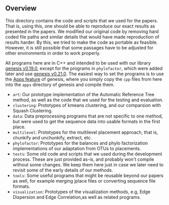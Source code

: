 Overview
-------------------------

This directory contains the code and scripts that we used for the papers.
That is, using this, one should be able to reproduce our exact results
as presented in the papers.
We modified our original code by removing hard coded file paths and
similar details that would have made reproduction of results harder.
By this, we tried to make the code as portable as feasible.
However, it is still possible that some passages have to be adjusted
for other environments in order to work properly.

All programs here are in C++ and intended to be used with our library
[genesis v0.19.0](https://github.com/lczech/genesis/releases/tag/v0.19.0),
except for the programs in `phylofactor`, which were added later and use
[genesis v0.21.0](https://github.com/lczech/genesis/releases/tag/v0.21.0).
The easiest way to set the programs is to use
the [Apps feature](http://doc.genesis-lib.org/setup.html#setup_apps)
of genesis, where you simply copy the `cpp` files from here into the `apps`
directory of genesis and compile them.

 * `art`: Our prototype implementation of the Automatic Reference Tree method,
   as well as the code that we used for the testing and evaluation.
 * `clustering`: Prototypes of kmeans clustering, and our comparsion
   with Squash Clustering.
 * `data`: Data preprocessing programs that are not specific to one method,
   but were used to get the sequence data into usable formats in the first place.
 * `multilevel`: Prototypes for the multilevel placement approach,
   that is, chunkify and unchunkify, extract, etc.
 * `phylofactor`: Prototypes for the balances and phylo factorization implementations
   of our adaptation from OTUs to placements.
 * `tests`: Some old code and scripts that we used during the development process.
   These are just provided as-is, and probably won't compile without some changes.
   We keep them here just in case we later need to revisit some of the
   early details of our methods.
 * `tools`: Some useful programs that might be reusable beyond our papers as well,
   for example merging jplace files or converting sequence file formats.
 * `visualization`: Prototypes of the visualization methods, e.g, 
   Edge Dispersion and Edge Correlation,as well as related programs.
